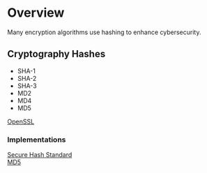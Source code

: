 # Overview

Many encryption algorithms use hashing to enhance cybersecurity.

## Cryptography Hashes
- SHA-1
- SHA-2
- SHA-3
- MD2
- MD4
- MD5

[OpenSSL](https://www.openssl.org/)  

### Implementations
[Secure Hash Standard](https://csrc.nist.gov/files/pubs/fips/180-4/upd1/final/docs/fips180-4-draft-aug2014.pdf)  
[MD5](https://www.rfc-editor.org/rfc/rfc1321)  
